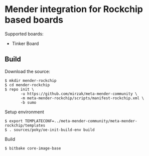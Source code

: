 # Mender integration for Rockchip based boards

Supported boards:

 - Tinker Board

## Build

Download the source:

    $ mkdir mender-rockchip
    $ cd mender-rockchip
    $ repo init \
           -u https://github.com/mirzak/meta-mender-community \
           -m meta-mender-rockchip/scripts/manifest-rockchip.xml \
           -b sumo

Setup environment

    $ export TEMPLATECONF=../meta-mender-community/meta-mender-rockchip/templates
    $ . sources/poky/oe-init-build-env build

Build

    $ bitbake core-image-base
